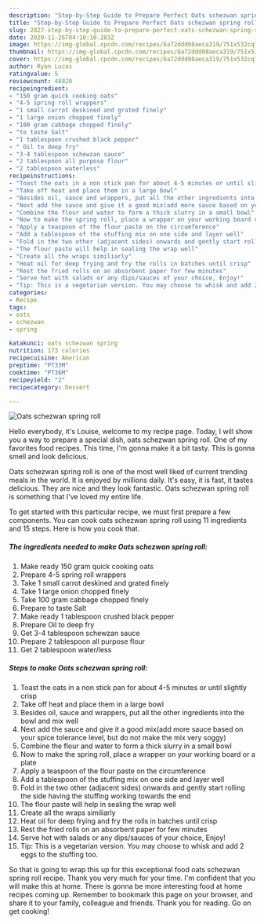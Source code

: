 ```yaml
---
description: "Step-by-Step Guide to Prepare Perfect Oats schezwan spring roll"
title: "Step-by-Step Guide to Prepare Perfect Oats schezwan spring roll"
slug: 2827-step-by-step-guide-to-prepare-perfect-oats-schezwan-spring-roll
date: 2020-11-26T04:10:10.283Z
image: https://img-global.cpcdn.com/recipes/6a72ddd08aeca319/751x532cq70/oats-schezwan-spring-roll-recipe-main-photo.jpg
thumbnail: https://img-global.cpcdn.com/recipes/6a72ddd08aeca319/751x532cq70/oats-schezwan-spring-roll-recipe-main-photo.jpg
cover: https://img-global.cpcdn.com/recipes/6a72ddd08aeca319/751x532cq70/oats-schezwan-spring-roll-recipe-main-photo.jpg
author: Ryan Lucas
ratingvalue: 5
reviewcount: 48820
recipeingredient:
- "150 gram quick cooking oats"
- "4-5 spring roll wrappers"
- "1 small carrot deskined and grated finely"
- "1 large onion chopped finely"
- "100 gram cabbage chopped finely"
- "to taste Salt"
- "1 tablespoon crushed black pepper"
- " Oil to deep fry"
- "3-4 tablespoon schewzan sauce"
- "2 tablespoon all purpose flour"
- "2 tablespoon waterless"
recipeinstructions:
- "Toast the oats in a non stick pan for about 4-5 minutes or until slightly crisp"
- "Take off heat and place them in a large bowl"
- "Besides oil, sauce and wrappers, put all the other ingredients into the bowl and mix well"
- "Next add the sauce and give it a good mix(add more sauce based on your spice tolerance level, but do not make the mix very soggy)"
- "Combine the flour and water to form a thick slurry in a small bowl"
- "Now to make the spring roll, place a wrapper on your working board or a plate"
- "Apply a teaspoon of the flour paste on the circumference"
- "Add a tablespoon of the stuffing mix on one side and layer well"
- "Fold in the two other (adjacent sides) onwards and gently start rolling the side having the stuffing working towards the end"
- "The flour paste will help in sealing the wrap well"
- "Create all the wraps similiarly"
- "Heat oil for deep frying and fry the rolls in batches until crisp"
- "Rest the fried rolls on an absorbent paper for few minutes"
- "Serve hot with salads or any dips/sauces of your choice, Enjoy!"
- "Tip: This is a vegetarian version. You may choose to whisk and add 2 eggs to the stuffing too."
categories:
- Recipe
tags:
- oats
- schezwan
- spring

katakunci: oats schezwan spring 
nutrition: 173 calories
recipecuisine: American
preptime: "PT33M"
cooktime: "PT36M"
recipeyield: "2"
recipecategory: Dessert

---
```



![Oats schezwan spring roll](https://img-global.cpcdn.com/recipes/6a72ddd08aeca319/751x532cq70/oats-schezwan-spring-roll-recipe-main-photo.jpg)

Hello everybody, it's Louise, welcome to my recipe page. Today, I will show you a way to prepare a special dish, oats schezwan spring roll. One of my favorites food recipes. This time, I'm gonna make it a bit tasty. This is gonna smell and look delicious.

Oats schezwan spring roll is one of the most well liked of current trending meals in the world. It is enjoyed by millions daily. It's easy, it is fast, it tastes delicious. They are nice and they look fantastic. Oats schezwan spring roll is something that I've loved my entire life.




To get started with this particular recipe, we must first prepare a few components. You can cook oats schezwan spring roll using 11 ingredients and 15 steps. Here is how you cook that.

<!--inarticleads1-->

##### The ingredients needed to make Oats schezwan spring roll:

1. Make ready 150 gram quick cooking oats
1. Prepare 4-5 spring roll wrappers
1. Take 1 small carrot deskined and grated finely
1. Take 1 large onion chopped finely
1. Take 100 gram cabbage chopped finely
1. Prepare to taste Salt
1. Make ready 1 tablespoon crushed black pepper
1. Prepare  Oil to deep fry
1. Get 3-4 tablespoon schewzan sauce
1. Prepare 2 tablespoon all purpose flour
1. Get 2 tablespoon water/less




<!--inarticleads2-->

##### Steps to make Oats schezwan spring roll:

1. Toast the oats in a non stick pan for about 4-5 minutes or until slightly crisp
1. Take off heat and place them in a large bowl
1. Besides oil, sauce and wrappers, put all the other ingredients into the bowl and mix well
1. Next add the sauce and give it a good mix(add more sauce based on your spice tolerance level, but do not make the mix very soggy)
1. Combine the flour and water to form a thick slurry in a small bowl
1. Now to make the spring roll, place a wrapper on your working board or a plate
1. Apply a teaspoon of the flour paste on the circumference
1. Add a tablespoon of the stuffing mix on one side and layer well
1. Fold in the two other (adjacent sides) onwards and gently start rolling the side having the stuffing working towards the end
1. The flour paste will help in sealing the wrap well
1. Create all the wraps similiarly
1. Heat oil for deep frying and fry the rolls in batches until crisp
1. Rest the fried rolls on an absorbent paper for few minutes
1. Serve hot with salads or any dips/sauces of your choice, Enjoy!
1. Tip: This is a vegetarian version. You may choose to whisk and add 2 eggs to the stuffing too.




So that is going to wrap this up for this exceptional food oats schezwan spring roll recipe. Thank you very much for your time. I'm confident that you will make this at home. There is gonna be more interesting food at home recipes coming up. Remember to bookmark this page on your browser, and share it to your family, colleague and friends. Thank you for reading. Go on get cooking!
